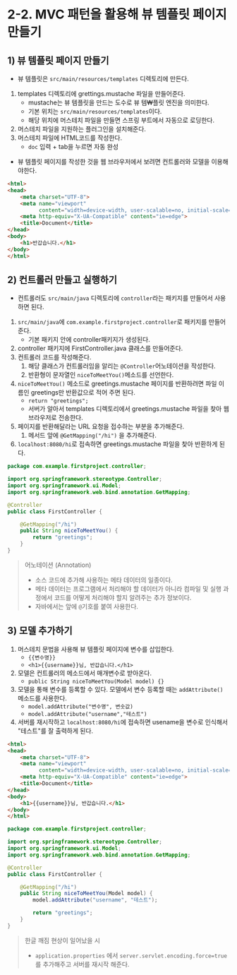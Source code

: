 # 2-2. MVC 패턴을 활용해 뷰 템플릿 페이지 만들기
## 1) 뷰 템플릿 페이지 만들기
- 뷰 템플릿은 `src/main/resources/templates` 디렉토리에 만든다.

1. templates 디렉토리에 grettings.mustache 파일을 만들어준다.
	- mustache는 뷰 템플릿을 만드는 도수로 뷰 템₩플릿 엔진을 의미한다.
	- 기본 위치는 `src/main/resources/templates`이다.
	- 해당 위치에 머스테치 파일을 만들면 스프링 부트에서 자동으로 로딩한다.
2. 머스테치 파일을 지원하는 플러그인을 설치해준다.
3. 머스테치 파일에 HTML코드를 작성한다.
	- `doc` 입력 + tab을 누르면 자동 완성

- 뷰 템플릿 페이지를 작성한 것을 웹 브라우저에서 보려면 컨트롤러와 모델을 이용해야한다.

```html
<html>
<head>
    <meta charset="UTF-8">
    <meta name="viewport"
          content="width=device-width, user-scalable=no, initial-scale=1.0, maximum-scale=1.0, minimum-scale=1.0">
    <meta http-equiv="X-UA-Compatible" content="ie=edge">
    <title>Document</title>
</head>
<body>
    <h1>반갑습니다.</h1>
</body>
</html>
```

## 2) 컨트롤러 만들고 실행하기
- 컨트롤러도 `src/main/java` 디렉토리에 `controller`라는 패키지를 만들어서 사용하면 된다.

1. `src/main/java`에 `com.example.firstproject.controller`로 패키지를 만들어준다.
	- 기본 패키지 안에 controller패키지가 생성된다.
2. controller 패키지에 FirstController.java 클래스를 만들어준다.
3. 컨트롤러 코드를 작성해준다.
	1. 해당 클래스가 컨트롤러임을 알리는 `@Controller`어노테이션을 작성한다.
	2. 반환형이 문자열인 `niceToMeetYou()`메소드를 선언한다.
4. `niceToMeetYou()` 메소드로 greetings.mustache 페이지를 반환하려면 파일 이름인 greetings만 반환값으로 적어 주면 된다.
	- `return "greetings";`
	- 서버가 알아서 templates 디렉토리에서 greetings.mustache 파일을 찾아 웹 브라우저로 전송한다.
5. 페이지를 반환해달라는 URL 요청을 접수하는 부분을 추가해준다.
	1. 메서드 앞에 `@GetMapping("/hi")` 을 추가해준다.
6. `localhost:8080/hi`로 접속하면 greetings.mustache 파일을 찾아 반환하게 된다.

```java
package com.example.firstproject.controller;

import org.springframework.stereotype.Controller;
import org.springframework.ui.Model;
import org.springframework.web.bind.annotation.GetMapping;

@Controller
public class FirstController {

    @GetMapping("/hi")
    public String niceToMeetYou() {
        return "greetings";
    }
}
```

> 어노테이션 (Annotation)
> - 소스 코드에 추가해 사용하는 메타 데이터의 일종이다.
> - 메타 데이터는 프로그램에서 처리해야 할 데이터가 아니라 컴파일 및 실행 과정에서 코드를 어떻게 처리해야 할지 알려주는 추가 정보이다.
> - 자바에서는 앞에 `@`기호를 붙여 사용한다.

## 3) 모델 추가하기
1. 머스테치 문법을 사용해 뷰 템플릿 페이지에 변수를 삽입한다.
	- `{{변수명}}`
	- `<h1>{{username}}님, 반갑습니다.</h1>`
2. 모델은 컨트롤러의 메소드에서 매개변수로 받아온다.
	- `public String niceToMeetYou(Model model) {}`
3. 모델을 통해 변수를 등록할 수 있다. 모델에서 변수 등록할 때는 `addAttribute()` 메소드를 사용한다.
	- `model.addAttribute("변수명", 변숫값)`
	- `model.addAttribute("username","테스트")`
4. 서버를 재시작하고 `localhost:8080/hi`에 접속하면 usename을 변수로 인식해서 "테스트"를 잘 출력하게 된다.

```html
<html>
<head>
    <meta charset="UTF-8">
    <meta name="viewport"
          content="width=device-width, user-scalable=no, initial-scale=1.0, maximum-scale=1.0, minimum-scale=1.0">
    <meta http-equiv="X-UA-Compatible" content="ie=edge">
    <title>Document</title>
</head>
<body>
    <h1>{{username}}님, 반갑습니다.</h1>
</body>
</html>
```

```java
package com.example.firstproject.controller;

import org.springframework.stereotype.Controller;
import org.springframework.ui.Model;
import org.springframework.web.bind.annotation.GetMapping;

@Controller
public class FirstController {

    @GetMapping("/hi")
    public String niceToMeetYou(Model model) {
        model.addAttribute("username", "테스트");

        return "greetings";
    }
}
```

> 한글 깨짐 현상이 일어났을 시
> - `application.properties` 에서 `server.servlet.encoding.force=true` 를 추가해주고 서버를 재시작 해준다.
